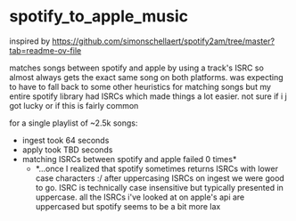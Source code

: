 # spotify_to_apple_music

inspired by https://github.com/simonschellaert/spotify2am/tree/master?tab=readme-ov-file

matches songs between spotify and apple by using a track's ISRC so almost always gets the exact same song on both platforms. was expecting to have to fall back to some other heuristics for matching songs but my entire spotify library had ISRCs which made things a lot easier. not sure if i j got lucky or if this is fairly common

for a single playlist of ~2.5k songs:
- ingest took 64 seconds
- apply took TBD seconds
- matching ISRCs between spotify and apple failed 0 times\*
  - \*...once I realized that spotify sometimes returns ISRCs with lower case characters :/ after uppercasing ISRCs on ingest we were good to go. ISRC is technically case insensitive but typically presented in uppercase. all the ISRCs i've looked at on apple's api are uppercased but spotify seems to be a bit more lax
